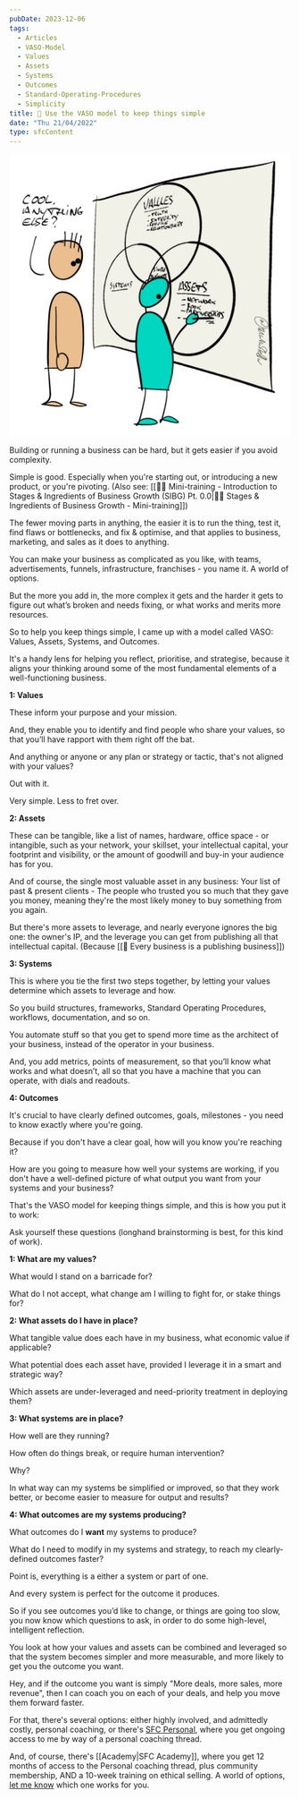 ```yaml
---
pubDate: 2023-12-06
tags:
  - Articles
  - VASO-Model
  - Values
  - Assets
  - Systems
  - Outcomes
  - Standard-Operating-Procedures
  - Simplicity
title: 📄 Use the VASO model to keep things simple
date: "Thu 21/04/2022"
type: sfcContent
---
```


![](Media/SalesFlowCoach.app_VASO-Model_Business-simplicity-systems_MartinStellar.jpg)

Building or running a business can be hard, but it gets easier if you avoid complexity.

Simple is good. Especially when you're starting out, or introducing a new product, or you're pivoting. (Also see: [[👨‍🎓 Mini-training - Introduction to Stages & Ingredients of Business Growth (SIBG) Pt. 0.0|🧑‍🎓 Stages & Ingredients of Business Growth - Mini-training]])

The fewer moving parts in anything, the easier it is to run the thing, test it, find flaws or bottlenecks, and fix & optimise, and that applies to business, marketing, and sales as it does to anything.

You can make your business as complicated as you like, with teams, advertisements, funnels, infrastructure, franchises - you name it. A world of options.

But the more you add in, the more complex it gets and the harder it gets to figure out what’s broken and needs fixing, or what works and merits more resources.

So to help you keep things simple, I came up with a model called VASO: Values, Assets, Systems, and Outcomes.

It's a handy lens for helping you reflect, prioritise, and strategise, because it aligns your thinking around some of the most fundamental elements of a well-functioning business.

**1: Values**

These inform your purpose and your mission.

And, they enable you to identify and find people who share your values, so that you’ll have rapport with them right off the bat.

And anything or anyone or any plan or strategy or tactic, that's not aligned with your values?

Out with it.

Very simple. Less to fret over.

**2: Assets**

These can be tangible, like a list of names, hardware, office space - or intangible, such as your network, your skillset, your intellectual capital, your footprint and visibility, or the amount of goodwill and buy-in your audience has for you.

And of course, the single most valuable asset in any business: Your list of past & present clients  - The people who trusted you so much that they gave you money, meaning they're the most likely money to buy something from you again.

But there's more assets to leverage, and nearly everyone ignores the big one: the owner's IP, and the leverage you can get from publishing all that intellectual capital. (Because [[📄 Every business is a publishing business]])

**3: Systems**

This is where you tie the first two steps together, by letting your values determine which assets to leverage and how.

So you build structures, frameworks, Standard Operating Procedures, workflows, documentation, and so on.

You automate stuff so that you get to spend more time as the architect of your business, instead of the operator in your business.

And, you add metrics, points of measurement, so that you’ll know what works and what doesn’t, all so that you have a machine that you can operate, with dials and readouts.

**4: Outcomes**

It's crucial to have clearly defined outcomes, goals, milestones - you need to know exactly where you're going.

Because if you don't have a clear goal, how will you know you're reaching it?

How are you going to measure how well your systems are working, if you don't have a well-defined picture of what output you want from your systems and your business?

That's the VASO model for keeping things simple, and this is how you put it to work:

Ask yourself these questions (longhand brainstorming is best, for this kind of work).

**1: What are my values?**

What would I stand on a barricade for?

What do I not accept, what change am I willing to fight for, or stake things for?

**2: What assets do I have in place?**

What tangible value does each have in my business, what economic value if applicable?

What potential does each asset have, provided I leverage it in a smart and strategic way?

Which assets are under-leveraged and need-priority treatment in deploying them?

**3: What systems are in place?**

How well are they running?

How often do things break, or require human intervention?

Why?

In what way can my systems be simplified or improved, so that they work better, or become easier to measure for output and results?

**4: What outcomes are my systems producing?**

What outcomes do I **want** my systems to produce?

What do I need to modify in my systems and strategy, to reach my clearly-defined outcomes faster?

Point is, everything is a either a system or part of one.

And every system is perfect for the outcome it produces.

So if you see outcomes you’d like to change, or things are going too slow, you now know which questions to ask, in order to do some high-level, intelligent reflection.

You look at how your values and assets can be combined and leveraged so that the system becomes simpler and more measurable, and more likely to get you the outcome you want.

Hey, and if the outcome you want is simply "More deals, more sales, more revenue", then I can coach you on each of your deals, and help you move them forward faster.

For that, there's several options: either highly involved, and admittedly costly, personal coaching, or there's [SFC Personal](https://personal.salesflowcoach.app/), where you get ongoing access to me by way of a personal coaching thread.

And, of course, there's [[Academy|SFC Academy]], where you get 12 months of access to the Personal coaching thread, plus community membership, AND a 10-week training on ethical selling. A world of options, [let me know](mailto:personal@salesflowcoach.app) which one works for you.
